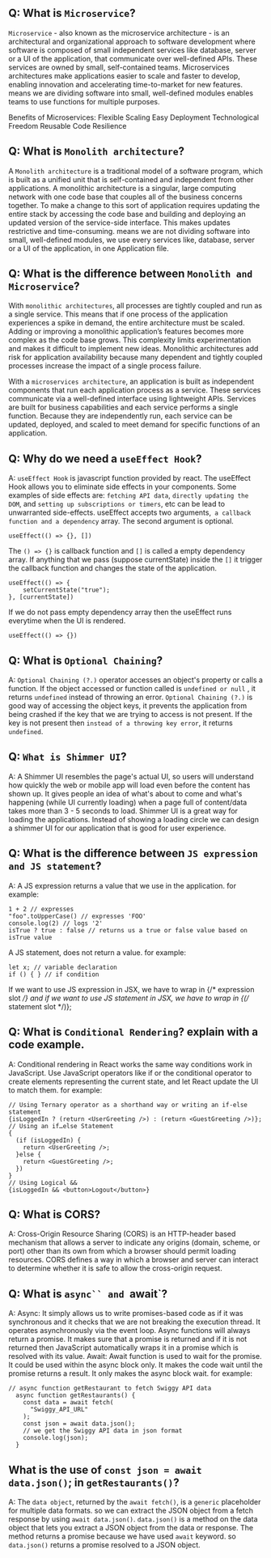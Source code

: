 ## Q: What is `Microservice`?
`Microservice` - also known as the microservice architecture - is an architectural and organizational approach to software development where software is composed of small independent services like database, server or a UI of the application, that communicate over well-defined APIs. These services are owned by small, self-contained teams. Microservices architectures make applications easier to scale and faster to develop, enabling innovation and accelerating time-to-market for new features. means we are dividing software into small, well-defined modules enables teams to use functions for multiple purposes.

Benefits of Microservices:
Flexible Scaling
Easy Deployment
Technological Freedom
Reusable Code
Resilience

## Q: What is `Monolith architecture`?

A `Monolith architecture` is a traditional model of a software program, which is built as a unified unit that is self-contained and independent from other applications. A monolithic architecture is a singular, large computing network with one code base that couples all of the business concerns together. To make a change to this sort of application requires updating the entire stack by accessing the code base and building and deploying an updated version of the service-side interface. This makes updates restrictive and time-consuming. means we are not dividing software into small, well-defined modules, we use every services like, database, server or a UI of the application, in one Application file.

## Q: What is the difference between `Monolith and Microservice`?
With `monolithic architectures`, all processes are tightly coupled and run as a single service. This means that if one process of the application experiences a spike in demand, the entire architecture must be scaled. Adding or improving a monolithic application’s features becomes more complex as the code base grows. This complexity limits experimentation and makes it difficult to implement new ideas. Monolithic architectures add risk for application availability because many dependent and tightly coupled processes increase the impact of a single process failure.

With a `microservices architecture`, an application is built as independent components that run each application process as a service. These services communicate via a well-defined interface using lightweight APIs. Services are built for business capabilities and each service performs a single function. Because they are independently run, each service can be updated, deployed, and scaled to meet demand for specific functions of an application.

## Q: Why do we need a `useEffect Hook`?

A: `useEffect Hook` is javascript function provided by react. The useEffect Hook allows you to eliminate side effects in your components. Some examples of side effects are: `fetching API data`, `directly updating the DOM`, and `setting up subscriptions or timers`, etc can be lead to unwarranted side-effects. useEffect accepts two arguments,` a callback function and a dependency` array. The second argument is optional.
 ```
useEffect(() => {}, [])
 ```
The `() => {}` is callback function and `[]` is called a empty dependency array. If anything that we pass (suppose currentState) inside the `[]` it trigger the callback function and changes the state of the application.
```
useEffect(() => {
    setCurrentState("true");
}, [currentState])
```

If we do not pass empty dependency array then the useEffect runs everytime when the UI is rendered.
```
useEffect(() => {})
```

## Q: What is `Optional Chaining`?

A: `Optional Chaining (?.)` operator accesses an object's property or calls a function. If the object accessed or function called is `undefined or null` , it returns `undefined` instead of throwing an error. `Optional Chaining (?.)` is good way of accessing the object keys, it prevents the application from being crashed if the key that we are trying to access is not present. If the key is not present then `instead of a throwing key error`, it returns `undefined`.

## Q: `What is Shimmer UI`?

A: A Shimmer UI resembles the page's actual UI, so users will understand how quickly the web or mobile app will load even before the content has shown up. It gives people an idea of what's about to come and what's happening (while UI currently loading) when a page full of content/data takes more than 3 - 5 seconds to load. Shimmer UI is a great way for loading the applications. Instead of showing a loading circle we can design a shimmer UI for our application that is good for user experience.

## Q: What is the difference between `JS expression and JS statement`?

A: A JS expression returns a value that we use in the application. for example:
```
1 + 2 // expresses 
"foo".toUpperCase() // expresses 'FOO'
console.log(2) // logs '2'
isTrue ? true : false // returns us a true or false value based on isTrue value
```
A JS statement, does not return a value. for example:
```
let x; // variable declaration
if () { } // if condition
```

If we want to use JS expression in JSX, we have to wrap in {/* expression slot */} and if we want to use JS statement in JSX, we have to wrap in {(/* statement slot */)};

## Q: What is `Conditional Rendering`? explain with a code example.
A: Conditional rendering in React works the same way conditions work in JavaScript. Use JavaScript operators like if or the conditional operator to create elements representing the current state, and let React update the UI to match them. for example:
```
// Using Ternary operator as a shorthand way or writing an if-else statement
{isLoggedIn ? (return <UserGreeting />) : (return <GuestGreeting />)};
// Using an if…else Statement
{
  (if (isLoggedIn) {
    return <UserGreeting />;
  }else {
    return <GuestGreeting />;
  })
}
// Using Logical &&
{isLoggedIn && <button>Logout</button>}
```

## Q: What is CORS?
A: Cross-Origin Resource Sharing (CORS) is an HTTP-header based mechanism that allows a server to indicate any origins (domain, scheme, or port) other than its own from which a browser should permit loading resources. CORS defines a way in which a browser and server can interact to determine whether it is safe to allow the cross-origin request.

## Q: What is `async`` and `await`?

A: Async: It simply allows us to write promises-based code as if it was synchronous and it checks that we are not breaking the execution thread. It operates asynchronously via the event loop. Async functions will always return a promise. It makes sure that a promise is returned and if it is not returned then JavaScript automatically wraps it in a promise which is resolved with its value. Await: Await function is used to wait for the promise. It could be used within the async block only. It makes the code wait until the promise returns a result. It only makes the async block wait. for example:

```
// async function getRestaurant to fetch Swiggy API data
  async function getRestaurants() {
    const data = await fetch(
      "Swiggy_API_URL"
    );
    const json = await data.json();
    // we get the Swiggy API data in json format
    console.log(json);
  }
```

## What is the use of `const json = await data.json()`; in `getRestaurants()`?
A: The `data object`, returned by the `await fetch()`, is a `generic` placeholder for multiple data formats. so we can extract the JSON object from a fetch response by using `await data.json()`. `data.json()` is a method on the data object that lets you extract a JSON object from the data or response. The method returns a promise because we have used `await` keyword. so `data.json()` returns a promise resolved to a JSON object.